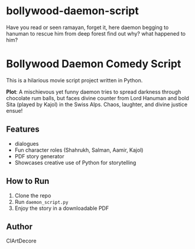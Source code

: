 # bollywood-daemon-script
Have you read or seen ramayan, forget it, here daemon begging to hanuman to rescue him from deep forest find out why? what happened to him? 
# Bollywood Daemon Comedy Script

This is a hilarious movie script project written in Python.

**Plot**: A mischievous yet funny daemon tries to spread darkness through chocolate rum balls, but faces divine counter from Lord Hanuman and bold Sita (played by Kajol) in the Swiss Alps. Chaos, laughter, and divine justice ensue!

## Features
- dialogues
- Fun character roles (Shahrukh, Salman, Aamir, Kajol)
- PDF story generator
- Showcases creative use of Python for storytelling

## How to Run
1. Clone the repo
2. Run `daemon_script.py`
3. Enjoy the story in a downloadable PDF

## Author
CIArtDecore
